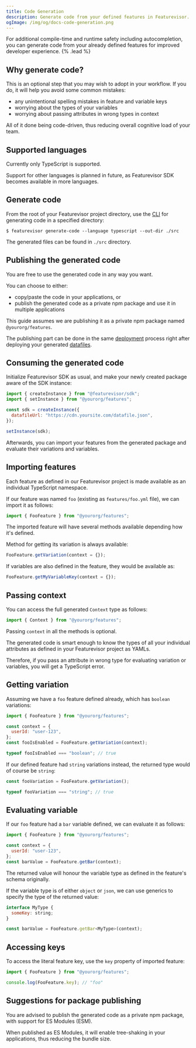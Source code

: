```yaml
---
title: Code Generation
description: Generate code from your defined features in Featurevisor.
ogImage: /img/og/docs-code-generation.png
---
```


For additional compile-time and runtime safety including autocompletion, you can generate code from your already defined features for improved developer experience. {% .lead %}

## Why generate code?

This is an optional step that you may wish to adopt in your workflow. If you do, it will help you avoid some common mistakes:

- any unintentional spelling mistakes in feature and variable keys
- worrying about the types of your variables
- worrying about passing attributes in wrong types in context

All of it done being code-driven, thus reducing overall cognitive load of your team.

## Supported languages

Currently only TypeScript is supported.

Support for other languages is planned in future, as Featurevisor SDK becomes available in more languages.

## Generate code

From the root of your Featurevisor project directory, use the [CLI](/docs/cli) for generating code in a specified directory:

```
$ featurevisor generate-code --language typescript --out-dir ./src
```

The generated files can be found in `./src` directory.

## Publishing the generated code

You are free to use the generated code in any way you want.

You can choose to either:

- copy/paste the code in your applications, or
- publish the generated code as a private npm package and use it in multiple applications

This guide assumes we are publishing it as a private npm package named `@yourorg/features`.

The publishing part can be done in the same [deployment](/docs/deployment) process right after deploying your generated [datafiles](/docs/building-datafiles).

## Consuming the generated code

Initialize Featurevisor SDK as usual, and make your newly created package aware of the SDK instance:

```js
import { createInstance } from "@featurevisor/sdk";
import { setInstance } from "@yourorg/features";

const sdk = createInstance({
  datafileUrl: "https://cdn.yoursite.com/datafile.json",
});

setInstance(sdk);
```

Afterwards, you can import your features from the generated package and evaluate their variations and variables.

## Importing features

Each feature as defined in our Featurevisor project is made available as an individual TypeScript namespace.

If our feature was named `foo` (existing as `features/foo.yml` file), we can import it as follows:

```js
import { FooFeature } from "@yourorg/features";
```

The imported feature will have several methods available depending how it's defined.

Method for getting its variation is always available:

```js
FooFeature.getVariation(context = {});
```

If variables are also defined in the feature, they would be available as:

```js
FooFeature.getMyVariableKey(context = {});
```

## Passing context

You can access the full generated `Context` type as follows:

```js
import { Context } from "@yourorg/features";
```

Passing `context` in all the methods is optional.

The generated code is smart enough to know the types of all your individual attributes as defined in your Featurevisor project as YAMLs.

Therefore, if you pass an attribute in wrong type for evaluating variation or variables, you will get a TypeScript error.

## Getting variation

Assuming we have a `foo` feature defined already, which has `boolean` variations:

```js
import { FooFeature } from "@yourorg/features";

const context = {
  userId: "user-123",
};
const fooIsEnabled = FooFeature.getVariation(context);

typeof fooIsEnabled === "boolean"; // true
```

If our defined feature had `string` variations instead, the returned type would of course be `string`:

```js
const fooVariation = FooFeature.getVariation();

typeof fooVariation === "string"; // true
```

## Evaluating variable

If our `foo` feature had a `bar` variable defined, we can evaluate it as follows:

```js
import { FooFeature } from "@yourorg/features";

const context = {
  userId: "user-123",
};
const barValue = FooFeature.getBar(context);
```

The returned value will honour the variable type as defined in the feature's schema originally.

If the variable type is of either `object` or `json`, we can use generics to specify the type of the returned value:

```js
interface MyType {
  someKey: string;
}

const barValue = FooFeature.getBar<MyType>(context);
```

## Accessing keys

To access the literal feature key, use the `key` property of imported feature:

```js
import { FooFeature } from "@yourorg/features";

console.log(FooFeature.key); // "foo"
```

## Suggestions for package publishing

You are advised to publish the generated code as a private npm package, with support for ES Modules (ESM).

When published as ES Modules, it will enable tree-shaking in your applications, thus reducing the bundle size.
